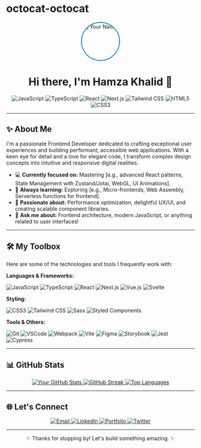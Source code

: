 # octocat-octocat
<div align="center">
  <img src="https://avatars.githubusercontent.com/u/YOUR_GITHUB_ID?v=4" width="100px" alt="Your Name" style="border-radius: 50%; border: 2px solid #007ACC;" />
  <h1>Hi there, I'm Hamza Khalid 👋</h1>
</div>

<p align="center">
  <img src="https://img.shields.io/badge/JavaScript-F7DF1E?style=for-the-badge&logo=javascript&logoColor=black" alt="JavaScript" />
  <img src="https://img.shields.io/badge/TypeScript-3178C6?style=for-the-badge&logo=typescript&logoColor=white" alt="TypeScript" />
  <img src="https://img.shields.io/badge/React-61DAFB?style=for-the-badge&logo=react&logoColor=black" alt="React" />
  <img src="https://img.shields.io/badge/Next.js-000000?style=for-the-badge&logo=next.js&logoColor=white" alt="Next.js" />
  <img src="https://img.shields.io/badge/Tailwind_CSS-06B6D4?style=for-the-badge&logo=tailwind-css&logoColor=white" alt="Tailwind CSS" />
  <img src="https://img.shields.io/badge/HTML5-E34F26?style=for-the-badge&logo=html5&logoColor=white" alt="HTML5" />
  <img src="https://img.shields.io/badge/CSS3-1572B6?style=for-the-badge&logo=css3&logoColor=white" alt="CSS3" />
  <!-- Add more badges for your key technologies: Vue, Angular, SASS, Node.js (if fullstack interest), etc. -->
</p>

---

## ✨ About Me

I'm a passionate Frontend Developer dedicated to crafting exceptional user experiences and building performant, accessible web applications. With a keen eye for detail and a love for elegant code, I transform complex design concepts into intuitive and responsive digital realities.

-   💻 **Currently focused on:** Mastering [e.g., advanced React patterns, State Management with Zustand/Jotai, WebGL, UI Animations].
-   🌱 **Always learning:** Exploring [e.g., Micro-frontends, Web Assembly, Serverless functions for frontend].
-   🚀 **Passionate about:** Performance optimization, delightful UX/UI, and creating scalable component libraries.
-   💬 **Ask me about:** Frontend architecture, modern JavaScript, or anything related to user interfaces!

---

## 🛠️ My Toolbox

Here are some of the technologies and tools I frequently work with:

**Languages & Frameworks:**
<p>
  <img src="https://img.shields.io/badge/JavaScript-F7DF1E?style=flat-square&logo=javascript&logoColor=black" alt="JavaScript"/>
  <img src="https://img.shields.io/badge/TypeScript-3178C6?style=flat-square&logo=typescript&logoColor=white" alt="TypeScript"/>
  <img src="https://img.shields.io/badge/React-61DAFB?style=flat-square&logo=react&logoColor=black" alt="React"/>
  <img src="https://img.shields.io/badge/Next.js-000000?style=flat-square&logo=next.js&logoColor=white" alt="Next.js"/>
  <img src="https://img.shields.io/badge/Vue.js-4FC08D?style=flat-square&logo=vue.js&logoColor=white" alt="Vue.js"/>
  <img src="https://img.shields.io/badge/Svelte-FF3E00?style=flat-square&logo=svelte&logoColor=white" alt="Svelte"/>
</p>

**Styling:**
<p>
  <img src="https://img.shields.io/badge/CSS3-1572B6?style=flat-square&logo=css3&logoColor=white" alt="CSS3"/>
  <img src="https://img.shields.io/badge/Tailwind_CSS-06B6D4?style=flat-square&logo=tailwind-css&logoColor=white" alt="Tailwind CSS"/>
  <img src="https://img.shields.io/badge/Sass-CC6699?style=flat-square&logo=sass&logoColor=white" alt="Sass"/>
  <img src="https://img.shields.io/badge/Styled_Components-DB7093?style=flat-square&logo=styled-components&logoColor=white" alt="Styled Components"/>
</p>

**Tools & Others:**
<p>
  <img src="https://img.shields.io/badge/Git-F05032?style=flat-square&logo=git&logoColor=white" alt="Git"/>
  <img src="https://img.shields.io/badge/VSCode-007ACC?style=flat-square&logo=visual-studio-code&logoColor=white" alt="VSCode"/>
  <img src="https://img.shields.io/badge/Webpack-8DD6F9?style=flat-square&logo=webpack&logoColor=black" alt="Webpack"/>
  <img src="https://img.shields.io/badge/Vite-646CFF?style=flat-square&logo=vite&logoColor=white" alt="Vite"/>
  <img src="https://img.shields.io/badge/Figma-F24E1E?style=flat-square&logo=figma&logoColor=white" alt="Figma"/>
  <img src="https://img.shields.io/badge/Storybook-FF4785?style=flat-square&logo=storybook&logoColor=white" alt="Storybook"/>
  <img src="https://img.shields.io/badge/Jest-C21325?style=flat-square&logo=jest&logoColor=white" alt="Jest"/>
  <img src="https://img.shields.io/badge/Cypress-17202C?style=flat-square&logo=cypress&logoColor=white" alt="Cypress"/>
</p>

---

## 📊 GitHub Stats

<div align="center">
  <a href="https://github.com/YOUR_GITHUB_USERNAME">
    <img src="https://github-readme-stats.vercel.app/api?username=YOUR_GITHUB_USERNAME&show_icons=true&theme=vue-dark&hide_border=true&count_private=true" alt="Your GitHub Stats" />
  </a>
  <a href="https://github.com/YOUR_GITHUB_USERNAME">
    <img src="https://github-readme-streak-stats.herokuapp.com/?user=YOUR_GITHUB_USERNAME&theme=vue-dark&hide_border=true" alt="GitHub Streak" />
  </a>
  <a href="https://github.com/YOUR_GITHUB_USERNAME">
    <img src="https://github-readme-stats.vercel.app/api/top-langs/?username=YOUR_GITHUB_USERNAME&layout=compact&theme=vue-dark&hide_border=true" alt="Top Languages" />
  </a>
</div>

---

## 🌐 Let's Connect

<p align="center">
  <a href="mailto:your.email@example.com">
    <img src="https://img.shields.io/badge/Email-D14836?style=for-the-badge&logo=gmail&logoColor=white" alt="Email"/>
  </a>
  <a href="https://linkedin.com/in/YOUR_LINKEDIN_USERNAME" target="_blank">
    <img src="https://img.shields.io/badge/LinkedIn-0A66C2?style=for-the-badge&logo=linkedin&logoColor=white" alt="LinkedIn"/>
  </a>
  <a href="https://your-personal-website.com" target="_blank">
    <img src="https://img.shields.io/badge/Portfolio-101010?style=for-the-badge&logo=react&logoColor=61DAFB" alt="Portfolio"/>
  </a>
  <!-- Add your Twitter, personal blog, or other relevant links -->
  <a href="https://twitter.com/YOUR_TWITTER_HANDLE" target="_blank">
    <img src="https://img.shields.io/badge/Twitter-1DA1F2?style=for-the-badge&logo=twitter&logoColor=white" alt="Twitter"/>
  </a>
</p>

---

<p align="center">
  ✨ Thanks for stopping by! Let's build something amazing. ✨
</p>
